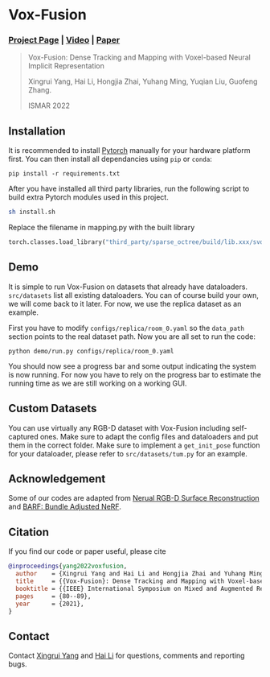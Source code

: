# Vox-Fusion

### [Project Page](https://xingruiy.github.io/vox-fusion/) | [Video](https://youtu.be/Prp28y1b2Qs) | [Paper](https://arxiv.org/abs/2210.15858)


> Vox-Fusion: Dense Tracking and Mapping with Voxel-based Neural Implicit Representation 
> 
> Xingrui Yang, Hai Li, Hongjia Zhai, Yuhang Ming, Yuqian Liu, Guofeng Zhang. 
> 
> ISMAR 2022
> 


## Installation

It is recommended to install [Pytorch](https://pytorch.org/get-started/locally/) manually for your hardware platform first. You can then install all dependancies using `pip` or `conda`:

```
pip install -r requirements.txt
```

After you have installed all third party libraries, run the following script to build extra Pytorch modules used in this project.

```bash
sh install.sh
```


Replace the filename in mapping.py with the built library
```python
torch.classes.load_library("third_party/sparse_octree/build/lib.xxx/svo.xxx.so")
```


## Demo

It is simple to run Vox-Fusion on datasets that already have dataloaders. `src/datasets` list all existing dataloaders. You can of course build your own, we will come back to it later. For now, we use the replica dataset as an example. 

First you have to modify `configs/replica/room_0.yaml` so the `data_path` section points to the real dataset path. Now you are all set to run the code:

```
python demo/run.py configs/replica/room_0.yaml
```

You should now see a progress bar and some output indicating the system is now running. For now you have to rely on the progress bar to estimate the running time as we are still working on a working GUI.

## Custom Datasets

You can use virtually any RGB-D dataset with Vox-Fusion including self-captured ones. Make sure to adapt the config files and dataloaders and put them in the correct folder. Make sure to implement a `get_init_pose` function for your dataloader, please refer to `src/datasets/tum.py` for an example.

## Acknowledgement

Some of our codes are adapted from [Nerual RGB-D Surface Reconstruction](https://dazinovic.github.io/neural-rgbd-surface-reconstruction/) and [BARF: Bundle Adjusted NeRF](https://github.com/chenhsuanlin/bundle-adjusting-NeRF/blob/main/camera.py).

## Citation

If you find our code or paper useful, please cite

```bibtex
@inproceedings{yang2022voxfusion,
  author    = {Xingrui Yang and Hai Li and Hongjia Zhai and Yuhang Ming and Yuqian Liu and Guofeng Zhang},
  title     = {{Vox-Fusion}: Dense Tracking and Mapping with Voxel-based Neural Implicit Representation},
  booktitle = {{IEEE} International Symposium on Mixed and Augmented Reality, {ISMAR}},
  pages     = {80--89},
  year      = {2021},
}
```

## Contact
Contact [Xingrui Yang](mailto:xingruiy@gmail.com) and [Hai Li](mailto:gary_li@zju.edu.cn) for questions, comments and reporting bugs.
